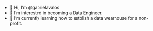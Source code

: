 - 👋 Hi, I’m @gabrielavalos
- 👀 I’m interested in becoming a Data Engineer.
- 🌱 I’m currently learning how to estblish a data wearhouse for a non-profit.

<!---
gabrielavalos/gabrielavalos is a ✨ special ✨ repository because its `README.md` (this file) appears on your GitHub profile.
You can click the Preview link to take a look at your changes.
--->
